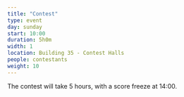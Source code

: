 ```yaml
---
title: "Contest"
type: event
day: sunday
start: 10:00
duration: 5h0m
width: 1
location: Building 35 - Contest Halls
people: contestants
weight: 10
---
```


The contest will take 5 hours, with a score freeze at 14:00.

